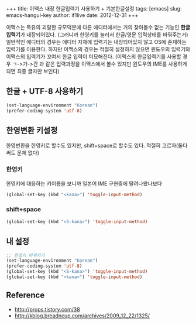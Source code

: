 +++
title: 이맥스 내장 한글입력기 사용하기 + 기본한글설정
tags: [emacs]
slug: emacs-hangul-key
author: if1live
date: 2012-12-31
+++

이맥스는 특유의 괴랄한 규모덕분에 다른 에디터에서는 거의 찾아볼수 없는 기능인 **한글입력기**가 내장되어있다. (그러니까 한영키를 눌러서 한글/영문 입력상태를 바꿔주는거) 일반적인 에디터의 경우는 에디터 자체에 입력기는 내장되어있지 않고 OS에 존재하는 입력기를 이용한다. 하지만 이맥스의 경우는 적절히 설정하지 않으면 윈도우의 입력기와 이맥스의 입력기가 꼬여서 한글 입력이 미묘해진다. (이맥스의 한글입력기를 사용할 경우 ㄱ->가->간 과 같은 입력과정을 이맥스에서 볼수 있지만 윈도우의 IME를 사용하게 되면 최종 글자만 보인다)

## 한글 + UTF-8 사용하기
```cl
(set-language-environment "Korean")
(prefer-coding-system 'utf-8)
```

## 한영변환 키설정
한영변환을 한영키로 할수도 있지만, shift+space로 할수도 있다. 적절히 고르자(둘다써도 문제 없다)

### 한영키
한영키에 대응하는 키이름을 보니까 일본어 IME 구현중에 딸려나왔나보다
```cl
(global-set-key (kbd "<kana>") 'toggle-input-method)
```

### shift+space
```cl
(global-set-key (kbd "<S-kana>") 'toggle-input-method)
```


## 내 설정
```cl
;; 한영키 바꿔치기
(set-language-environment "Korean")
(prefer-coding-system 'utf-8)
(global-set-key (kbd "<S-kana>") 'toggle-input-method)
(global-set-key (kbd "<kana>") 'toggle-input-method)
```


## Reference
 * http://props.tistory.com/38
 * http://kblog.breadncup.com/archives/2009_12_22/1325/
